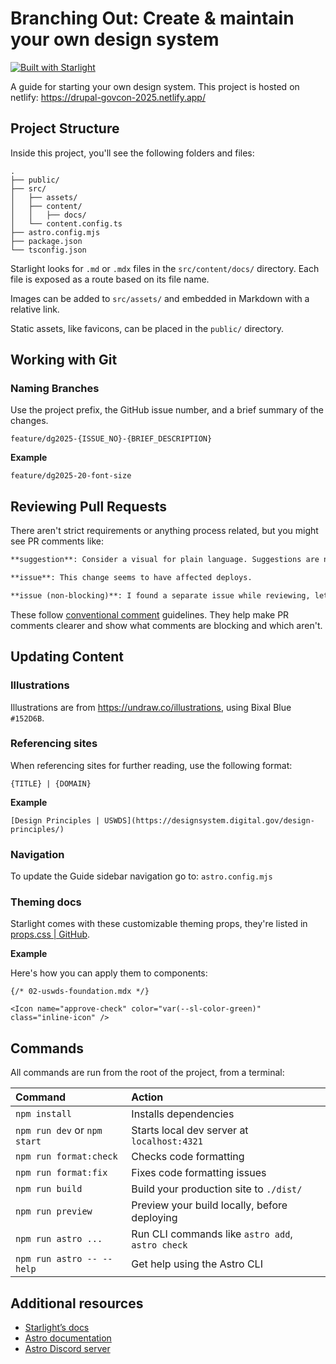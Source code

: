 # Branching Out: Create & maintain your own design system

[![Built with Starlight](https://astro.badg.es/v2/built-with-starlight/tiny.svg)](https://starlight.astro.build)

A guide for starting your own design system. This project is hosted on netlify: https://drupal-govcon-2025.netlify.app/

## Project Structure

Inside this project, you'll see the following folders and files:

```
.
├── public/
├── src/
│   ├── assets/
│   ├── content/
│   │   ├── docs/
│   └── content.config.ts
├── astro.config.mjs
├── package.json
└── tsconfig.json
```

Starlight looks for `.md` or `.mdx` files in the `src/content/docs/` directory. Each file is exposed as a route based on its file name.

Images can be added to `src/assets/` and embedded in Markdown with a relative link.

Static assets, like favicons, can be placed in the `public/` directory.

## Working with Git

### Naming Branches

Use the project prefix, the GitHub issue number, and a brief summary of the changes.

```
feature/dg2025-{ISSUE_NO}-{BRIEF_DESCRIPTION}
```

**Example**

```
feature/dg2025-20-font-size
```

## Reviewing Pull Requests

There aren't strict requirements or anything process related, but you might see PR comments like:

```md
**suggestion**: Consider a visual for plain language. Suggestions are non-blocking.

**issue**: This change seems to have affected deploys.

**issue (non-blocking)**: I found a separate issue while reviewing, let's fix on follow-up.
```

These follow [conventional comment](https://conventionalcomments.org/) guidelines. They help make PR comments clearer and show what comments are blocking and which aren't.

## Updating Content

### Illustrations

Illustrations are from <https://undraw.co/illustrations>, using Bixal Blue `#152D6B`.

### Referencing sites

When referencing sites for further reading, use the following format:

```
{TITLE} | {DOMAIN}
```

**Example**

```
[Design Principles | USWDS](https://designsystem.digital.gov/design-principles/)
```

### Navigation

To update the Guide sidebar navigation go to:
`astro.config.mjs`

### Theming docs

Starlight comes with these customizable theming props, they're listed in [props.css | GitHub](https://github.com/withastro/starlight/blob/main/packages/starlight/style/props.css).

**Example**

Here's how you can apply them to components:

```mdx
{/* 02-uswds-foundation.mdx */}

<Icon name="approve-check" color="var(--sl-color-green)" class="inline-icon" />
```

## Commands

All commands are run from the root of the project, from a terminal:

| Command                      | Action                                           |
| :--------------------------- | :----------------------------------------------- |
| `npm install`                | Installs dependencies                            |
| `npm run dev` or `npm start` | Starts local dev server at `localhost:4321`      |
| `npm run format:check`       | Checks code formatting                           |
| `npm run format:fix`         | Fixes code formatting issues                     |
| `npm run build`              | Build your production site to `./dist/`          |
| `npm run preview`            | Preview your build locally, before deploying     |
| `npm run astro ...`          | Run CLI commands like `astro add`, `astro check` |
| `npm run astro -- --help`    | Get help using the Astro CLI                     |

## Additional resources

- [Starlight’s docs](https://starlight.astro.build/)
- [Astro documentation](https://docs.astro.build)
- [Astro Discord server](https://astro.build/chat)
